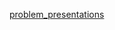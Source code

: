 [problem_presentations](https://docs.google.com/presentation/d/1JhC1vjVMaIHIOPq7E4MBtVZKdeQCjpswHBCX9IjbEq8/edit?usp=sharing) 
